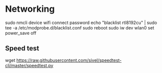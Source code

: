 # Networking

sudo nmcli device wifi connect <SSID> password <wirelesspassword>
echo "blacklist rtl8192cu" | sudo tee -a /etc/modprobe.d/blacklist.conf
sudo reboot
sudo iw dev wlan0 set power_save off

## Speed test

wget https://raw.githubusercontent.com/sivel/speedtest-cli/master/speedtest.py
